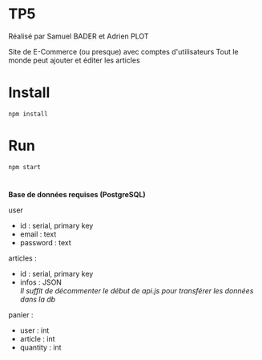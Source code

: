 # TP5

Réalisé par Samuel BADER et Adrien PLOT

Site de E-Commerce (ou presque) avec comptes d'utilisateurs
Tout le monde peut ajouter et éditer les articles


# Install

`npm install`

# Run

`npm start`
#

**Base de données requises (PostgreSQL)**

user
 - id : serial, primary key
 - email : text
 - password : text
 
articles : 
 - id : serial, primary key
 - infos : JSON<br>
 _Il suffit de décommenter le début de api.js pour transférer les données dans la db_
 
panier : 
 - user : int
 - article : int
 - quantity : int
